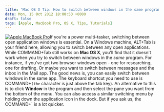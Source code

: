```yaml
---
title: 'Mac OS X Tip: How to switch between windows in the same program'
date: Mon, 15 Oct 2012 18:00:53 +0000
draft: false
tags: [Apple, MacBook Pro, OS X, Tips, Tutorials]
---
```


[![Apple MacBook Pro](http://interwebworld.co.uk/wp-content/uploads/2012/10/apple-macbook-pro-300x188.jpeg "Apple MacBook Pro")](http://gerard.files.wordpress.com/2012/10/apple-macbook-pro.jpeg)If you're a power multi-tasker, switching between open application windows is essential. On a Windows machine, ALT+Tab is your friend here, allowing you to switch between any open applications. While COMMAND+Tab still works on **Mac OS X**, you'll find that it doesn't work when you try to switch between windows in the _same_ program. For instance, if you've got two browser windows open - one for researching, one for drafting. Or maybe you want to switch between messages and the inbox in the Mail app. The good news is, you can easily switch between windows in the same app. The keyboard shortcut you need to use is COMMAND+` (the ` character is just above the tab key). An alternative to this is to click **Window** in the program and then select the pane you want from the bottom of the menu. You can also access a similar switching menu by holding down the application icon in the dock. But if you ask us, the COMMAND+` is a lot quicker.